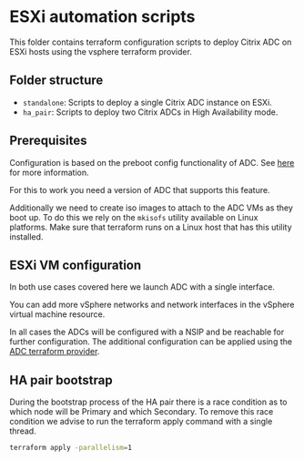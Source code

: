 # ESXi automation scripts

This folder contains terraform configuration scripts to deploy Citrix ADC on ESXi hosts using the vsphere terraform provider.

## Folder structure

* `standalone`: Scripts to deploy a single Citrix ADC instance on ESXi.
* `ha_pair`: Scripts to deploy two Citrix ADCs in High Availability mode.

## Prerequisites

Configuration is based on the preboot config functionality of ADC.
See [here](https://docs.citrix.com/en-us/citrix-adc/current-release/deploying-vpx/install-vpx-on-esx/apply-preboot-userdata-on-esx-vpx.html)
for more information.

For this to work you need a version of ADC that supports this feature.

Additionally we need to create iso images to attach to the ADC VMs as they boot up.
To do this we rely on the `mkisofs` utility available on Linux platforms.
Make sure that terraform runs on a Linux host that has this utility installed.

## ESXi VM configuration

In both use cases covered here we launch ADC with a single interface.

You can add more vSphere networks and network interfaces in the vSphere virtual machine resource.

In all cases the ADCs will be configured with a NSIP and be reachable for further configuration.
The additional configuration can be applied using the [ADC terraform provider](https://registry.terraform.io/providers/citrix/citrixadc).

## HA pair bootstrap

During the bootstrap process of the HA pair there is a race condition as to which node will be Primary and which Secondary.
To remove this race condition we advise to run the terraform apply command with a single thread.

```bash
terraform apply -parallelism=1
```
